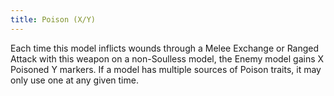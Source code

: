 ```yaml
---
title: Poison (X/Y)
---
```

Each time this model inflicts wounds through a Melee Exchange or Ranged Attack with this weapon on a non-Soulless model, the Enemy model gains X Poisoned Y markers.
If a model has multiple sources of Poison traits, it may only use one at any given time.